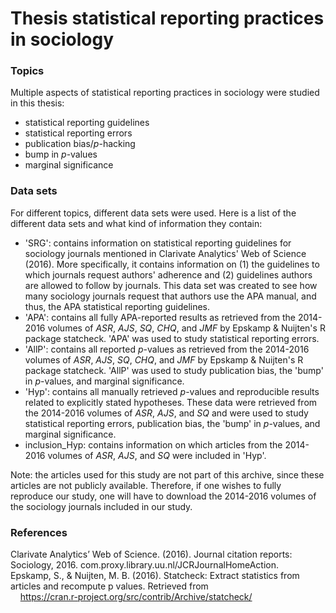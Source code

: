 # Thesis statistical reporting practices in sociology

### Topics
Multiple aspects of statistical reporting practices in sociology were studied in this thesis:

- statistical reporting guidelines
- statistical reporting errors
- publication bias/*p*-hacking
- bump in *p*-values
- marginal significance


### Data sets
For different topics, different data sets were used. Here is a list of the different data sets and what kind of information they contain:

- 'SRG': contains information on statistical reporting guidelines for sociology journals mentioned in Clarivate Analytics' Web of Science (2016). More specifically, it contains information on (1) the guidelines to which journals request authors' adherence and (2)  guidelines authors are allowed to follow by journals. This data set was created to see how many sociology journals request that authors use the APA manual, and thus, the APA statistical reporting guidelines.
- 'APA': contains all fully APA-reported results as retrieved from the 2014-2016 volumes of *ASR*, *AJS*, *SQ*, *CHQ*, and *JMF* by Epskamp & Nuijten's R package statcheck. 'APA' was used to study statistical reporting errors.
- 'AllP': contains all reported *p*-values as retrieved from the 2014-2016 volumes of *ASR*, *AJS*, *SQ*, *CHQ*, and *JMF* by Epskamp & Nuijten's R package statcheck. 'AllP' was used to study publication bias, the 'bump' in *p*-values, and marginal significance.
- 'Hyp': contains all manually retrieved *p*-values and reproducible results related to explicitly stated hypotheses. These data were retrieved from the 2014-2016 volumes of *ASR*, *AJS*, and *SQ* and were used to study statistical reporting errors, publication bias, the 'bump' in *p*-values, and marginal significance.
- inclusion_Hyp: contains information on which articles from the 2014-2016 volumes of *ASR*, *AJS*, and *SQ* were included in 'Hyp'.

Note: the articles used for this study are not part of this archive, since these articles are not publicly available. Therefore, if one wishes to fully reproduce our study, one will have to download the 2014-2016 volumes of the sociology journals included in our study.


### References
Clarivate Analytics’ Web of Science. (2016). Journal citation reports: Sociology, 2016. com.proxy.library.uu.nl/JCRJournalHomeAction.\
Epskamp, S., & Nuijten, M. B. (2016). Statcheck: Extract statistics from articles and recompute p values. Retrieved from   
&nbsp;&nbsp;&nbsp;&nbsp;https://cran.r-project.org/src/contrib/Archive/statcheck/
